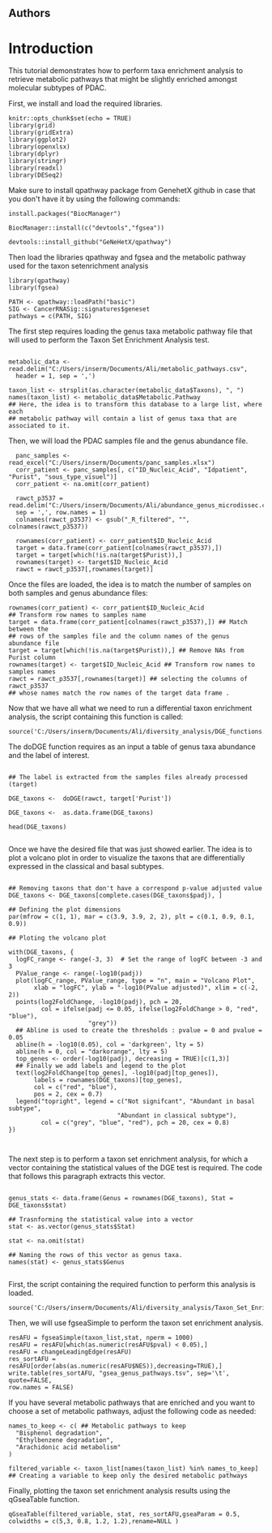 ## Authors


# Introduction

This tutorial demonstrates how to perform taxa enrichment analysis to retrieve metabolic pathways that might be slightly enriched amongst molecular subtypes of PDAC.


First, we install and load the required libraries.

```{r setup, include=TRUE, warning=FALSE, message=FALSE}
knitr::opts_chunk$set(echo = TRUE)
library(grid)
library(gridExtra)
library(ggplot2)
library(openxlsx)
library(dplyr)
library(stringr)
library(readxl)
library(DESeq2)
```


Make sure to install qpathway package from GenehetX github in case that you don't
have it by using the following commands:

`install.packages("BiocManager")`

`BiocManager::install(c("devtools","fgsea"))`

`devtools::install_github("GeNeHetX/qpathway")`


Then load the libraries qpathway and fgsea and the metabolic pathway used for the
taxon setenrichment analysis

```{r, warning=FALSE}
library(qpathway)
library(fgsea)

PATH <- qpathway::loadPath("basic")
SIG <- CancerRNASig::signatures$geneset
pathways = c(PATH, SIG)

```

The first step requires loading the genus taxa metabolic pathway file that will
used to perform the Taxon Set Enrichment Analysis test.

```{r, warning=FALSE}

metabolic_data <- read.delim("C:/Users/inserm/Documents/Ali/metabolic_pathways.csv",
  header = 1, sep = ',')

taxon_list <- strsplit(as.character(metabolic_data$Taxons), ", ")
names(taxon_list) <- metabolic_data$Metabolic.Pathway
## Here, the idea is to transform this database to a large list, where each 
## metabolic pathway will contain a list of genus taxa that are associated to it.

```

Then, we will load the PDAC samples file and the genus abundance file.

```{r, warning=FALSE} 
  panc_samples <- read_excel("C:/Users/inserm/Documents/panc_samples.xlsx")
  corr_patient <- panc_samples[, c("ID_Nucleic_Acid", "Idpatient", "Purist", "sous_type_visuel")]
  corr_patient <- na.omit(corr_patient)
  
  rawct_p3537 = read.delim("C:/Users/inserm/Documents/Ali/abundance_genus_microdissec.csv",
  sep = ',', row.names = 1)
  colnames(rawct_p3537) <- gsub("_R_filtered", "", colnames(rawct_p3537))
  
  rownames(corr_patient) <- corr_patient$ID_Nucleic_Acid
  target = data.frame(corr_patient[colnames(rawct_p3537),])
  target = target[which(!is.na(target$Purist)),]
  rownames(target) <- target$ID_Nucleic_Acid
  rawct = rawct_p3537[,rownames(target)]
```


Once the files are loaded, the idea is to match the number of samples on both 
samples and genus abundance files:

```{r, warning=FALSE}
rownames(corr_patient) <- corr_patient$ID_Nucleic_Acid 
## Transform row names to samples name
target = data.frame(corr_patient[colnames(rawct_p3537),]) ## Match between the 
## rows of the samples file and the column names of the genus abundance file
target = target[which(!is.na(target$Purist)),] ## Remove NAs from Purist column
rownames(target) <- target$ID_Nucleic_Acid ## Transform row names to samples names
rawct = rawct_p3537[,rownames(target)] ## selecting the columns of rawct_p3537
## whose names match the row names of the target data frame . 
```


Now that we have all what we need to run a differential taxon enrichment analysis,
the script containing this function is called:

```{r, warning=FALSE}
source('C:/Users/inserm/Documents/Ali/diversity_analysis/DGE_functions.R')
```


The doDGE function requires as an input a table of genus taxa abundance and
the label of interest.

```{r, warning=FALSE}

## The label is extracted from the samples files already processed (target)

DGE_taxons <-  doDGE(rawct, target['Purist'])

DGE_taxons <-  as.data.frame(DGE_taxons) 

head(DGE_taxons)


```

Once we have the desired file that was just showed earlier. The idea is to plot
a volcano plot in order to visualize the taxons that are differentially expressed
in the classical and basal subtypes.

```{r, warning=FALSE}

## Removing taxons that don't have a correspond p-value adjusted value
DGE_taxons <- DGE_taxons[complete.cases(DGE_taxons$padj), ] 

## Defining the plot dimensions
par(mfrow = c(1, 1), mar = c(3.9, 3.9, 2, 2), plt = c(0.1, 0.9, 0.1, 0.9))

## Ploting the volcano plot

with(DGE_taxons, {
  logFC_range <- range(-3, 3)  # Set the range of logFC between -3 and 3
  PValue_range <- range(-log10(padj))
  plot(logFC_range, PValue_range, type = "n", main = "Volcano Plot",
       xlab = "logFC", ylab = "-log10(PValue adjusted)", xlim = c(-2, 2))
  points(log2FoldChange, -log10(padj), pch = 20,
         col = ifelse(padj <= 0.05, ifelse(log2FoldChange > 0, "red", "blue"),
                      "grey"))
  ## Abline is used to create the thresholds : pvalue = 0 and pvalue = 0.05
  abline(h = -log10(0.05), col = 'darkgreen', lty = 5)
  abline(h = 0, col = "darkorange", lty = 5)
  top_genes <- order(-log10(padj), decreasing = TRUE)[c(1,3)]
  ## Finally we add labels and legend to the plot
  text(log2FoldChange[top_genes], -log10(padj[top_genes]),
       labels = rownames(DGE_taxons)[top_genes],
       col = c("red", "blue"),
       pos = 2, cex = 0.7)
  legend("topright", legend = c("Not signifcant", "Abundant in basal subtype",
                              "Abundant in classical subtype"),
         col = c("grey", "blue", "red"), pch = 20, cex = 0.8)
})



```

The next step is to perform a taxon set enrichment analysis, for which a vector
containing the statistical values of the DGE test is required. The code that follows
this paragraph extracts this vector.

```{r, warning=FALSE}

genus_stats <- data.frame(Genus = rownames(DGE_taxons), Stat = DGE_taxons$stat)

## Trasnforming the statistical value into a vector
stat <- as.vector(genus_stats$Stat)

stat <- na.omit(stat)

## Naming the rows of this vector as genus taxa.
names(stat) <- genus_stats$Genus


```


First, the script containing the required function to perform this analysis is loaded.

```{r, warning=FALSE}
source('C:/Users/inserm/Documents/Ali/diversity_analysis/Taxon_Set_Enrichment_Analysis.R')
```


Then, we will use fgseaSimple to perform the taxon set enrichment analysis.

```{r}
resAFU = fgseaSimple(taxon_list,stat, nperm = 1000)
resAFU = resAFU[which(as.numeric(resAFU$pval) < 0.05),]
resAFU = changeLeadingEdge(resAFU)
res_sortAFU = resAFU[order(abs(as.numeric(resAFU$NES)),decreasing=TRUE),]
write.table(res_sortAFU, "gsea_genus_pathways.tsv", sep='\t', quote=FALSE, 
row.names = FALSE)

```

If you have several metabolic pathways that are enriched and you want to choose
a set of metabolic pathways, adjust the following code as needed:

```{r}
names_to_keep <- c( ## Metabolic pathways to keep
  "Bisphenol degradation", 
  "Ethylbenzene degradation", 
  "Arachidonic acid metabolism"
)
  
filtered_variable <- taxon_list[names(taxon_list) %in% names_to_keep]
## Creating a variable to keep only the desired metabolic pathways

```

Finally, plotting the taxon set enrichment analysis results using the qGseaTable
function.

```{r}
qGseaTable(filtered_variable, stat, res_sortAFU,gseaParam = 0.5,
colwidths = c(5,3, 0.8, 1.2, 1.2),rename=NULL )

```


